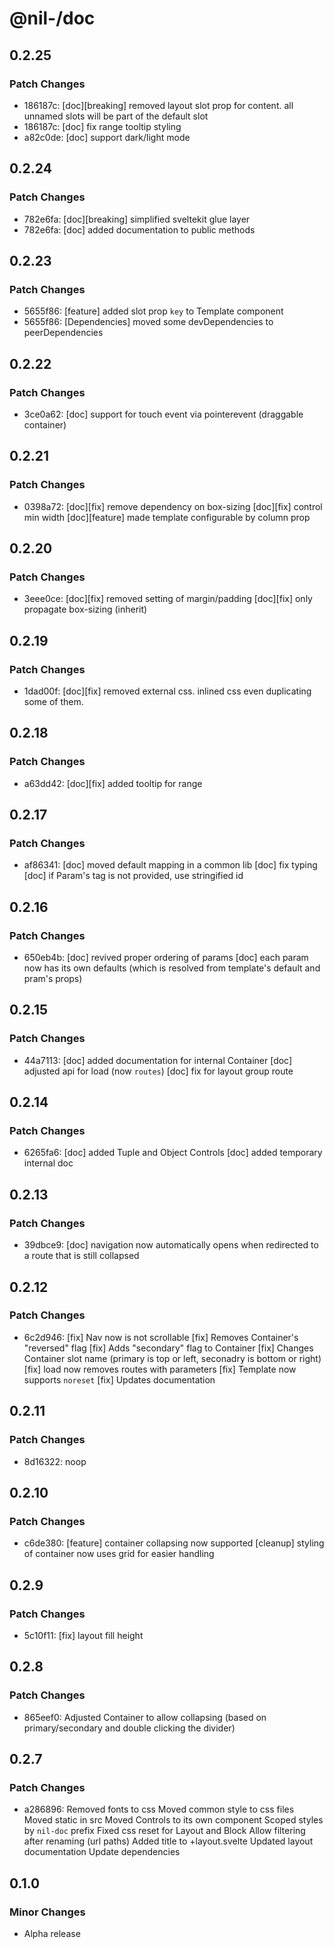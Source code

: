 # @nil-/doc

## 0.2.25

### Patch Changes

-   186187c: [doc][breaking] removed layout slot prop for content. all unnamed slots will be part of the default slot
-   186187c: [doc] fix range tooltip styling
-   a82c0de: [doc] support dark/light mode

## 0.2.24

### Patch Changes

-   782e6fa: [doc][breaking] simplified sveltekit glue layer
-   782e6fa: [doc] added documentation to public methods

## 0.2.23

### Patch Changes

-   5655f86: [feature] added slot prop `key` to Template component
-   5655f86: [Dependencies] moved some devDependencies to peerDependencies

## 0.2.22

### Patch Changes

-   3ce0a62: [doc] support for touch event via pointerevent (draggable container)

## 0.2.21

### Patch Changes

-   0398a72: [doc][fix] remove dependency on box-sizing
    [doc][fix] control min width
    [doc][feature] made template configurable by column prop

## 0.2.20

### Patch Changes

-   3eee0ce: [doc][fix] removed setting of margin/padding
    [doc][fix] only propagate box-sizing (inherit)

## 0.2.19

### Patch Changes

-   1dad00f: [doc][fix] removed external css. inlined css even duplicating some of them.

## 0.2.18

### Patch Changes

-   a63dd42: [doc][fix] added tooltip for range

## 0.2.17

### Patch Changes

-   af86341: [doc] moved default mapping in a common lib
    [doc] fix typing
    [doc] if Param's tag is not provided, use stringified id

## 0.2.16

### Patch Changes

-   650eb4b: [doc] revived proper ordering of params
    [doc] each param now has its own defaults (which is resolved from template's default and pram's props)

## 0.2.15

### Patch Changes

-   44a7113: [doc] added documentation for internal Container
    [doc] adjusted api for load (now `routes`)
    [doc] fix for layout group route

## 0.2.14

### Patch Changes

-   6265fa6: [doc] added Tuple and Object Controls
    [doc] added temporary internal doc

## 0.2.13

### Patch Changes

-   39dbce9: [doc] navigation now automatically opens when redirected to a route that is still collapsed

## 0.2.12

### Patch Changes

-   6c2d946: [fix] Nav now is not scrollable
    [fix] Removes Container's "reversed" flag
    [fix] Adds "secondary" flag to Container
    [fix] Changes Container slot name (primary is top or left, seconadry is bottom or right)
    [fix] load now removes routes with parameters
    [fix] Template now supports `noreset`
    [fix] Updates documentation

## 0.2.11

### Patch Changes

-   8d16322: noop

## 0.2.10

### Patch Changes

-   c6de380: [feature] container collapsing now supported
    [cleanup] styling of container now uses grid for easier handling

## 0.2.9

### Patch Changes

-   5c10f11: [fix] layout fill height

## 0.2.8

### Patch Changes

-   865eef0: Adjusted Container to allow collapsing (based on primary/secondary and double clicking the divider)

## 0.2.7

### Patch Changes

-   a286896: Removed fonts to css
    Moved common style to css files
    Moved static in src
    Moved Controls to its own component
    Scoped styles by `nil-doc` prefix
    Fixed css reset for Layout and Block
    Allow filtering after renaming (url paths)
    Added title to +layout.svelte
    Updated layout documentation
    Update dependencies

## 0.1.0

### Minor Changes

-   Alpha release
